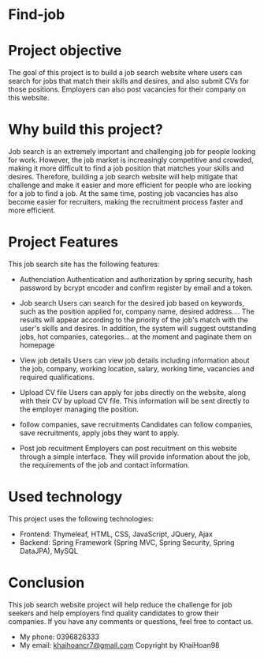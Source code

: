 # Find-job
# Project objective
The goal of this project is to build a job search website where users can search for jobs that match their skills and desires, and also submit CVs for those positions. Employers can also post vacancies for their company on this website.

# Why build this project?
Job search is an extremely important and challenging job for people looking for work. However, the job market is increasingly competitive and crowded, making it more difficult to find a job position that matches your skills and desires. Therefore, building a job search website will help mitigate that challenge and make it easier and more efficient for people who are looking for a job to find a job. At the same time, posting job vacancies has also become easier for recruiters, making the recruitment process faster and more efficient.

# Project Features
This job search site has the following features:
-	Authenciation
Authentication and authorization by spring security, hash password by bcrypt encoder and confirm register by email and a token.

- Job search
Users can search for the desired job based on keywords, such as the position applied for, company name, desired address.... The results will appear according to the priority of the job's match with the user's skills and desires. In addition, the system will suggest outstanding jobs, hot companies, categories... at the moment and paginate them on homepage

- View job details
Users can view job details including information about the job, company, working location, salary, working time, vacancies and required qualifications.

- Upload CV file
Users can apply for jobs directly on the website, along with their CV by upload CV file. This information will be sent directly to the employer managing the position.

- follow companies, save recruitments
Candidates can follow companies, save recruitments, apply jobs they want to apply.

- Post job recuitment
Employers can post  recuitment on this website through a simple interface. They will provide information about the job, the requirements of the job and contact information.

# Used technology
This project uses the following technologies:

- Frontend: Thymeleaf, HTML, CSS, JavaScript, JQuery, Ajax
- Backend: Spring Framework (Spring MVC, Spring Security, Spring DataJPA), MySQL

# Conclusion
This job search website project will help reduce the challenge for job seekers and help employers find quality candidates to grow their companies. If you have any comments or questions, feel free to contact us.
+ My phone: 0396826333
+ My email: khaihoancr7@gmail.com
  Copyright by KhaiHoan98
